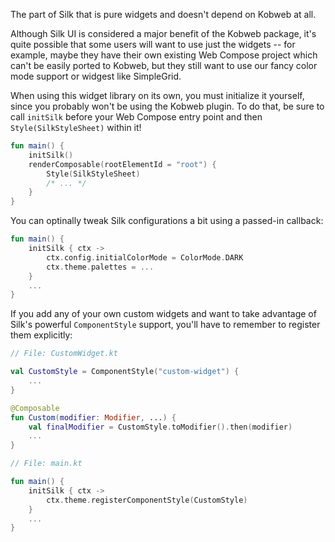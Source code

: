 The part of Silk that is pure widgets and doesn't depend on Kobweb at all.

Although Silk UI is considered a major benefit of the Kobweb package, it's quite possible that some users will want to
use just the widgets -- for example, maybe they have their own existing Web Compose project which can't be easily
ported to Kobweb, but they still want to use our fancy color mode support or widgest like SimpleGrid.

When using this widget library on its own, you must initialize it yourself, since you probably won't be using the
Kobweb plugin. To do that, be sure to call `initSilk` before your Web Compose entry point and then
`Style(SilkStyleSheet)` within it!

```kotlin
fun main() {
    initSilk()
    renderComposable(rootElementId = "root") {
        Style(SilkStyleSheet)
        /* ... */
    }
}
```

You can optinally tweak Silk configurations a bit using a passed-in callback:

```kotlin
fun main() {
    initSilk { ctx ->
        ctx.config.initialColorMode = ColorMode.DARK
        ctx.theme.palettes = ...
    }
    ...
}
```

If you add any of your own custom widgets and want to take advantage of Silk's powerful `ComponentStyle` support, you'll
have to remember to register them explicitly:

```kotlin
// File: CustomWidget.kt

val CustomStyle = ComponentStyle("custom-widget") {
    ...
}

@Composable
fun Custom(modifier: Modifier, ...) {
    val finalModifier = CustomStyle.toModifier().then(modifier)
    ...
}

// File: main.kt

fun main() {
    initSilk { ctx ->
        ctx.theme.registerComponentStyle(CustomStyle)
    }
    ...
}
```